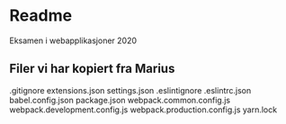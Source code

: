 # Readme

Eksamen i webapplikasjoner 2020

## Filer vi har kopiert fra Marius

.gitignore
extensions.json
settings.json
.eslintignore
.eslintrc.json
babel.config.json
package.json
webpack.common.config.js
webpack.development.config.js
webpack.production.config.js
yarn.lock
